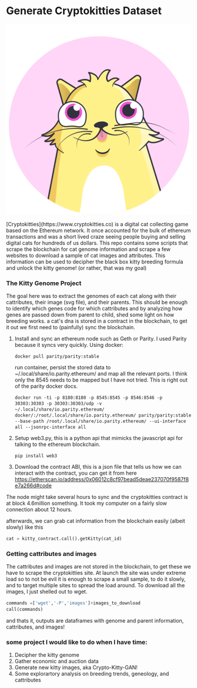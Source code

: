 # Generate Cryptokitties Dataset

<img src="./kitty-eth.svg"/>

<p> [Cryptokitties](https://www.cryptokitties.co) is a digital cat collecting game based on the Ethereum network. It once accounted for the bulk of ethereum transactions and was a short lived craze seeing people buying and selling digital cats for hundreds of us dollars.
This repo contains some scripts that scrape the blockchain for cat genome information and scrape a few websites to download a sample of cat images and attributes. This information can be used to decipher the black box kitty breeding formula and unlock the kitty genome! (or rather, that was my goal)
</p>

### The Kitty Genome Project

The goal here was to extract the genomes of each cat along with their cattributes, their image (svg file), and their parents. This should be enough to identify which genes code for which cattributes and by analyzing how genes are passed down from parent to child, shed some light on how breeding works. a cat's dna is stored in a contract in the blockchain, to get it out we first need to (painfully) sync the blockchain.

1. Install and sync an ethereum node such as Geth or Parity. I used Parity because it syncs very quickly. Using docker:

    ```
    docker pull parity/parity:stable
    ```

    run container, persist the stored data to ~/.local/share/io.parity.ethereum/ and map all the relevant ports. I think only the 8545 needs to be mapped but I have not tried. This is right out of the parity docker docs.

    ```
    docker run -ti -p 8180:8180 -p 8545:8545 -p 8546:8546 -p 30303:30303 -p 30303:30303/udp -v ~/.local/share/io.parity.ethereum/ docker/:/root/.local/share/io.parity.ethereum/ parity/parity:stable --base-path /root/.local/share/io.parity.ethereum/ --ui-interface all --jsonrpc-interface all
    ```

2. Setup web3.py, this is a python api that mimicks the javascript api for talking to the ethereum blockchain.

    ```
    pip install web3
    ```

3. Download the contract ABI, this is a json file that tells us how we can interact with the contract, you can get it from here https://etherscan.io/address/0x06012c8cf97bead5deae237070f9587f8e7a266d#code

The node might take several hours to sync and the cryptokitties contract is at block 4.6million something. It took my computer on a fairly slow connection about 12 hours.

afterwards, we can grab cat information from the blockchain easily (albeit slowly) like this
```python
cat = kitty_contract.call().getKitty(cat_id)
```

### Getting cattributes and images

The cattributes and images are not stored in the blockchain, to get these we have to scrape the cryptokitties site. At launch the site was under extreme load so to not be evil it is enough to scrape a small sample, to do it slowly, and to target multiple sites to spread the load around. To download all the images, I just shelled out to wget.

```python
commands =['wget','-P','images']+images_to_download
call(commands)
```
and thats it, outputs are dataframes with genome and parent information, cattributes, and images!

### some project I would like to do when I have time:

1. Decipher the kitty genome
2. Gather economic and auction data
3. Generate new kitty images, aka Crypto-Kitty-GAN!
4. Some explorartory analysis on breeding trends, geneology, and cattributes





